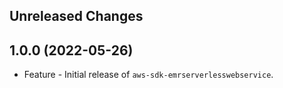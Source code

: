 Unreleased Changes
------------------

1.0.0 (2022-05-26)
------------------

* Feature - Initial release of `aws-sdk-emrserverlesswebservice`.

